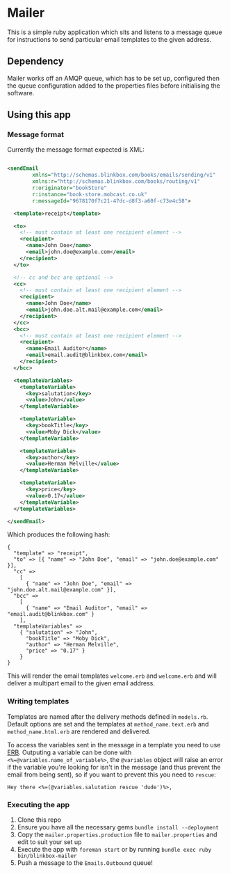 # Mailer

This is a simple ruby application which sits and listens to a message queue for instructions to send particular email templates to the given address.

## Dependency

Mailer works off an AMQP queue, which has to be set up, configured then the queue configuration added to the properties files before initialising the software.

## Using this app

### Message format

Currently the message format expected is XML:

```xml

<sendEmail
        xmlns="http://schemas.blinkbox.com/books/emails/sending/v1"
        xmlns:r="http://schemas.blinkbox.com/books/routing/v1"
        r:originator="bookStore"
        r:instance="book-store.mobcast.co.uk"
        r:messageId="9678170f7c21-47dc-d8f3-a60f-c73e4c58">

  <template>receipt</template>

  <to>
    <!-- must contain at least one recipient element -->
    <recipient>
      <name>John Doe</name>
      <email>john.doe@example.com</email>
    </recipient>
  </to>

  <!-- cc and bcc are optional -->
  <cc>
    <!-- must contain at least one recipient element -->
    <recipient>
      <name>John Doe</name>
      <email>john.doe.alt.mail@example.com</email>
    </recipient>
  </cc>
  <bcc>
    <!-- must contain at least one recipient element -->
    <recipient>
      <name>Email Auditor</name>
      <email>email.audit@blinkbox.com</email>
    </recipient>
  </bcc>

  <templateVariables>
    <templateVariable>
      <key>salutation</key>
      <value>John</value>
    </templateVariable>

    <templateVariable>
      <key>bookTitle</key>
      <value>Moby Dick</value>
    </templateVariable>

    <templateVariable>
      <key>author</key>
      <value>Herman Melville</value>
    </templateVariable>

    <templateVariable>
      <key>price</key>
      <value>0.17</value>
    </templateVariable>
  </templateVariables>

</sendEmail>
```

Which produces the following hash:

    {
      "template" => "receipt",
      "to" => [{ "name" => "John Doe", "email" => "john.doe@example.com" }],
      "cc" =>
        [
          { "name" => "John Doe", "email" => "john.doe.alt.mail@example.com" }],
      "bcc" =>
        [
          { "name" => "Email Auditor", "email" => "email.audit@blinkbox.com" }
        ],
      "templateVariables" =>
        { "salutation" => "John",
          "bookTitle" => "Moby Dick",
          "author" => "Herman Melville",
          "price" => "0.17" } 
        }
    }

This will render the email templates `welcome.erb` and `welcome.erb` and will deliver a multipart email to the given email address.

### Writing templates

Templates are named after the delivery methods defined in `models.rb`. Default options are set and the templates at `method_name.text.erb` and `method_name.html.erb` are rendered and delivered.

To access the variables sent in the message in a template you need to use [ERB](http://rrn.dk/rubys-erb-templating-system). Outputing a variable can be done with `<%=@variables.name_of_variable%>`, the `@variables` object will raise an error if the variable you're looking for isn't in the message (and thus prevent the email from being sent), so if you want to prevent this you need to `rescue`:

    Hey there <%=(@variables.salutation rescue 'dude')%>,

### Executing the app

1. Clone this repo
2. Ensure you have all the necessary gems `bundle install --deployment`
3. Copy the `mailer.properties.production` file to `mailer.properties` and edit to suit your set up
4. Execute the app with `foreman start` or by running `bundle exec ruby bin/blinkbox-mailer`
5. Push a message to the `Emails.Outbound` queue!
